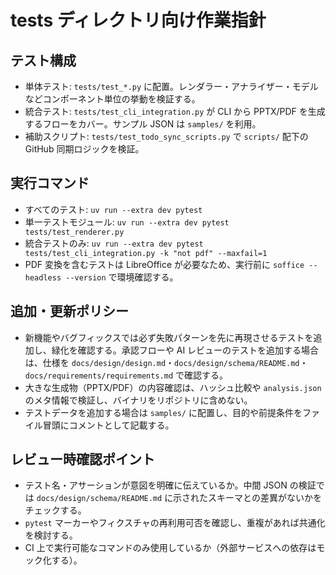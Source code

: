 # tests ディレクトリ向け作業指針

## テスト構成
- 単体テスト: `tests/test_*.py` に配置。レンダラー・アナライザー・モデルなどコンポーネント単位の挙動を検証する。
- 統合テスト: `tests/test_cli_integration.py` が CLI から PPTX/PDF を生成するフローをカバー。サンプル JSON は `samples/` を利用。
- 補助スクリプト: `tests/test_todo_sync_scripts.py` で `scripts/` 配下の GitHub 同期ロジックを検証。

## 実行コマンド
- すべてのテスト: `uv run --extra dev pytest`
- 単一テストモジュール: `uv run --extra dev pytest tests/test_renderer.py`
- 統合テストのみ: `uv run --extra dev pytest tests/test_cli_integration.py -k "not pdf" --maxfail=1`
- PDF 変換を含むテストは LibreOffice が必要なため、実行前に `soffice --headless --version` で環境確認する。

## 追加・更新ポリシー
- 新機能やバグフィックスでは必ず失敗パターンを先に再現させるテストを追加し、緑化を確認する。承認フローや AI レビューのテストを追加する場合は、仕様を `docs/design/design.md`・`docs/design/schema/README.md`・`docs/requirements/requirements.md` で確認する。
- 大きな生成物（PPTX/PDF）の内容確認は、ハッシュ比較や `analysis.json` のメタ情報で検証し、バイナリをリポジトリに含めない。
- テストデータを追加する場合は `samples/` に配置し、目的や前提条件をファイル冒頭にコメントとして記載する。

## レビュー時確認ポイント
- テスト名・アサーションが意図を明確に伝えているか。中間 JSON の検証では `docs/design/schema/README.md` に示されたスキーマとの差異がないかをチェックする。
- `pytest` マーカーやフィクスチャの再利用可否を確認し、重複があれば共通化を検討する。
- CI 上で実行可能なコマンドのみ使用しているか（外部サービスへの依存はモック化する）。
